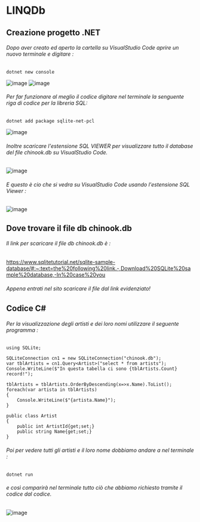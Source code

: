 # LINQDb
## Creazione progetto .NET
###### Dopo aver creato ed aperto la cartella su VisualStudio Code aprire un nuovo terminale e digitare : 

``` 
dotnet new console 
```
![image](https://user-images.githubusercontent.com/117436985/235087757-cebe3990-ddc3-4d95-b4fa-94a364c6e10a.png)
![image](https://github.com/P4020/LINQDb/assets/117436985/b79a9091-6bf9-43cc-89df-d00b2f404f03)
###### Per far funzionare al meglio il codice digitare nel terminale la senguente riga di codice per la libreria SQL:
``` 
dotnet add package sqlite-net-pcl
```
![image](https://github.com/P4020/LINQDb/assets/117436985/fae14374-3e71-4ea4-a71b-99e5ee4ea24e)

###### Inoltre scaricare l'estensione SQL VIEWER per visualizzare tutto il database del file chinook.db su VisualStudio Code.

![image](https://github.com/P4020/LINQDb/assets/117436985/b3e68d01-2da1-49a9-a25b-009edbe6bdf6)

###### E questo è cio che si vedra su VisualStudio Code usando l'estensione SQL Viewer :

![image](https://github.com/P4020/LINQDb/assets/117436985/55652299-281d-455c-b275-ac1c5cfd7fca)


## Dove trovare il file db chinook.db
###### Il link per scaricare il file db chinook.db è : 

https://www.sqlitetutorial.net/sqlite-sample-database/#:~:text=the%20following%20link.-,Download%20SQLite%20sample%20database,-In%20case%20you

###### Appena entrati nel sito scaricare il file dal link evidenziato!

## Codice C#
###### Per la visualizzazione degli artisti e dei loro nomi utilizzare il seguente programma :
``` 
using SQLite;

SQLiteConnection cn1 = new SQLiteConnection("chinook.db");
var tblArtists = cn1.Query<Artist>("select * from artists");
Console.WriteLine($"In questa tabella ci sono {tblArtists.Count} record!");

tblArtists = tblArtists.OrderByDescending(x=>x.Name).ToList();
foreach(var artista in tblArtists)
{
    Console.WriteLine($"{artista.Name}");
}

public class Artist
{
    public int ArtistId{get;set;}
    public string Name{get;set;}
}
```
###### Poi per vedere tutti gli artisti e il loro nome dobbiamo andare a nel terminale :

``` 
dotnet run
```

###### e così comparirà nel terminale tutto ciò che abbiamo richiesto tramite il codice dal codice.
![image](https://github.com/P4020/LINQDb/assets/117436985/ca966ff6-d99d-45b9-a470-b4ee0f0691a4)


